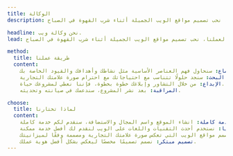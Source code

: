 ```yaml
---
title: الوكالة
description: تأسسنا عام 2011 في الجزائر العاصمة، نحن فريق شاب من المبدعين المثاليين والمتحمسين لعملنا، نحب تصميم مواقع الويب الجميلة أثناء شرب القهوة في الصباح.

headline: نحن وكالة ويب.
lead: تأسسنا عام 2011 في الجزائر العاصمة، نحن فريق شاب من المبدعين المثاليين والمتحمسين لعملنا، نحب تصميم مواقع الويب الجميلة أثناء شرب القهوة في الصباح.

method:
  title: طريقة عملنا
  content:
    الإستماع: سنحاول فهم العناصر الأساسية مثل نشاطك وأهدافك والقيود الخاصة بك.
    البحث: سنجد حلولًا تتناسب مع احتياجاتك مع احترام صورة علامتك التجارية.
    الإبداع: من خلال التشاور وإبلاغك خطوة بخطوة، فإننا نعطي لمشروعك حياة.
    المراقبة: بعد نشر المشروع، سندعمك في صيانته وتحديثه.

choose:
  title: لماذا تختارنا
  content:
    خدمة كاملة: انشاء الموقع واسم المجال والاستضافة، سنقدم لكم خدمة كاملة.
    في طليعة التكنولوجيا: نستخدم أحدث التقنيات واللغات على الويب لنقدم لك أفضل خدمة ممكنة.
    مشروع يشبهك: نحن نصمم مواقع الويب التي تعكس صورة علامتك التجارية ومصممة وفقًا لميزانيتك.
    تصميم مبتكر: نصمم تصميمًا مخصصًا ليعكس بشكل أفضل هوية عملك.
---
```

